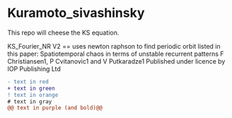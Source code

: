 # Kuramoto_sivashinsky

This repo will cheese the KS equation.   
   
KS_Fourier_NR V2 == uses newton raphson to find periodic orbit listed in this paper: Spatiotemporal chaos in terms of unstable recurrent patterns
F Christiansen1, P Cvitanovic1 and V Putkaradze1
Published under licence by IOP Publishing Ltd   
```diff
- text in red
+ text in green
! text in orange
# text in gray
@@ text in purple (and bold)@@
```
